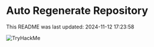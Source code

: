 # Auto Regenerate Repository

This README was last updated: 2024-11-12 17:23:58

 ![TryHackMe](https://tryhackme.com/badge/533634)